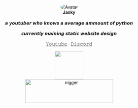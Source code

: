 <p align="center"> 
</p>
<p align="center">
  <p align="center">
  <img src="https://cdn.discordapp.com/attachments/738243069115105291/772872207733882880/38.gif" alt="Avatar" style="border-radius: 75%;">
   <br />
   𝐉𝐚𝐧𝐤𝐲
    <br />
    <br />
   𝙖 𝙮𝙤𝙪𝙩𝙪𝙗𝙚𝙧 𝙬𝙝𝙤 𝙠𝙣𝙤𝙬𝙨 𝙖 𝙖𝙫𝙚𝙧𝙖𝙜𝙚 𝙖𝙢𝙢𝙤𝙪𝙣𝙩 𝙤𝙛 𝙥𝙮𝙩𝙝𝙤𝙣 
    <br />
    <br />𝙘𝙪𝙧𝙧𝙚𝙣𝙩𝙡𝙮 𝙢𝙖𝙞𝙣𝙞𝙣𝙜 𝙨𝙩𝙖𝙩𝙞𝙘 𝙬𝙚𝙗𝙨𝙞𝙩𝙚 𝙙𝙚𝙨𝙞𝙜𝙣<br />
    <br />
    <a href=https://youtube.com/channel/UCppp_VANF0fNUZZwuK-x9fg?view_as=subscriber">𝚈𝚘𝚞𝚝𝚞𝚋𝚎</a>
    ·
    <a href="https://discord.bio/p/thieft">𝙳𝚒𝚜𝚌𝚘𝚛𝚍</a>
  </p>
</p>
<p align="center">  
  <a href="https://steamcommunity.com/id/ayuo">
    <img src="https://cdn.discordapp.com/attachments/816484360333033475/817581245012770846/image0.png" height="92">
  </a>
  <br />
    <img src="https://cdn.discordapp.com/attachments/816484360333033475/817581194337845288/image1.png" alt="nigger" width="285" height="77">
</p>
